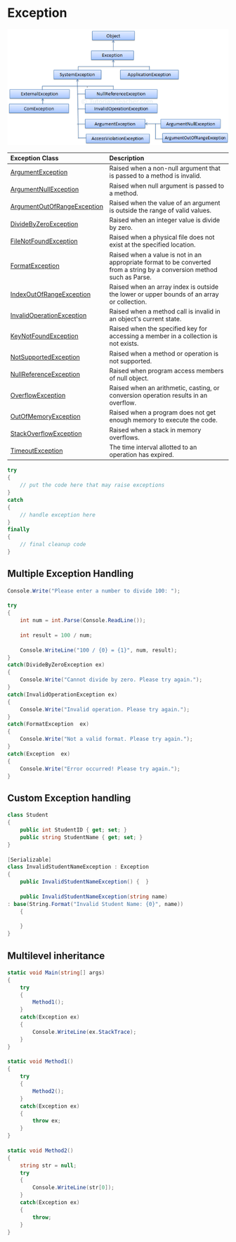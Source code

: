 # Exception

![](../../../.gitbook/assets/image%20%2813%29.png)

| Exception Class | Description |
| :--- | :--- |
| [ArgumentException](https://docs.microsoft.com/en-us/dotnet/api/system.argumentexception?view=netframework-4.8) | Raised when a non-null argument that is passed to a method is invalid. |
| [ArgumentNullException](https://docs.microsoft.com/en-us/dotnet/api/system.argumentnullexception?view=netframework-4.8) | Raised when null argument is passed to a method. |
| [ArgumentOutOfRangeException](https://docs.microsoft.com/en-us/dotnet/api/system.argumentoutofrangeexception?view=netframework-4.8) | Raised when the value of an argument is outside the range of valid values. |
| [DivideByZeroException](https://docs.microsoft.com/en-us/dotnet/api/system.dividebyzeroexception?view=netframework-4.8) | Raised when an integer value is divide by zero. |
| [FileNotFoundException](https://docs.microsoft.com/en-us/dotnet/api/system.io.filenotfoundexception?view=netframework-4.8) | Raised when a physical file does not exist at the specified location. |
| [FormatException](https://docs.microsoft.com/en-us/dotnet/api/system.formatexception?view=netframework-4.8) | Raised when a value is not in an appropriate format to be converted from a string by a conversion method such as Parse. |
| [IndexOutOfRangeException](https://docs.microsoft.com/en-us/dotnet/api/system.indexoutofrangeexception?view=netframework-4.8) | Raised when an array index is outside the lower or upper bounds of an array or collection. |
| [InvalidOperationException](https://docs.microsoft.com/en-us/dotnet/api/system.invalidoperationexception?view=netframework-4.8) | Raised when a method call is invalid in an object's current state. |
| [KeyNotFoundException](https://docs.microsoft.com/en-us/dotnet/api/system.collections.generic.keynotfoundexception?view=netframework-4.8) | Raised when the specified key for accessing a member in a collection is not exists. |
| [NotSupportedException](https://docs.microsoft.com/en-us/dotnet/api/system.notsupportedexception?view=netframework-4.8) | Raised when a method or operation is not supported. |
| [NullReferenceException](https://docs.microsoft.com/en-us/dotnet/api/system.nullreferenceexception?view=netframework-4.8) | Raised when program access members of null object. |
| [OverflowException](https://docs.microsoft.com/en-us/dotnet/api/system.overflowexception?view=netframework-4.8) | Raised when an arithmetic, casting, or conversion operation results in an overflow. |
| [OutOfMemoryException](https://docs.microsoft.com/en-us/dotnet/api/system.outofmemoryexception?view=netframework-4.8) | Raised when a program does not get enough memory to execute the code. |
| [StackOverflowException](https://docs.microsoft.com/en-us/dotnet/api/system.stackoverflowexception?view=netframework-4.8) | Raised when a stack in memory overflows. |
| [TimeoutException](https://docs.microsoft.com/en-us/dotnet/api/system.timeoutexception?view=netframework-4.8) | The time interval allotted to an operation has expired. |

```csharp
try
{
    // put the code here that may raise exceptions
}
catch
{
    // handle exception here
}
finally
{
    // final cleanup code
}
```

## Multiple Exception Handling

```csharp
Console.Write("Please enter a number to divide 100: ");

try
{
    int num = int.Parse(Console.ReadLine());

    int result = 100 / num;

    Console.WriteLine("100 / {0} = {1}", num, result);
}
catch(DivideByZeroException ex)
{
    Console.Write("Cannot divide by zero. Please try again.");
}
catch(InvalidOperationException ex)
{
    Console.Write("Invalid operation. Please try again.");
}
catch(FormatException  ex)
{
    Console.Write("Not a valid format. Please try again.");
}
catch(Exception  ex)
{
    Console.Write("Error occurred! Please try again.");
}
```

## Custom Exception handling

```csharp
class Student
{
    public int StudentID { get; set; }
    public string StudentName { get; set; }
}

[Serializable]
class InvalidStudentNameException : Exception
{
    public InvalidStudentNameException() {  }

    public InvalidStudentNameException(string name)
: base(String.Format("Invalid Student Name: {0}", name))
    {

    }
}
```

## Multilevel inheritance

```csharp
static void Main(string[] args)
{
    try
    {
        Method1();
    }
    catch(Exception ex)
    {
        Console.WriteLine(ex.StackTrace);
    }                      
}

static void Method1()
{
    try
    {
        Method2();
    }
    catch(Exception ex)
    {
        throw ex;
    } 
}

static void Method2()
{
    string str = null;
    try
    {
        Console.WriteLine(str[0]);
    }
    catch(Exception ex)
    {
        throw;
    } 
}
```

